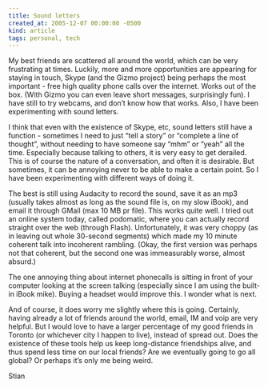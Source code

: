 ```yaml
---
title: Sound letters
created_at: 2005-12-07 00:00:00 -0500
kind: article
tags: personal, tech
---
```


My best friends are scattered all around the world, which can be very
frustrating at times. Luckily, more and more opportunities are appearing
for staying in touch, Skype (and the Gizmo project) being perhaps the
most important - free high quality phone calls over the internet. Works
out of the box. (With Gizmo you can even leave short messages,
surprisingly fun). I have still to try webcams, and don’t know how that
works. Also, I have been experimenting with sound letters.

I think that even with the existence of Skype, etc, sound letters still
have a function - sometimes I need to just “tell a story” or “complete a
line of thought”, without needing to have someone say “mhm” or “yeah”
all the time. Especially because talking to others, it is very easy to
get derailed. This is of course the nature of a conversation, and often
it is desirable. But sometimes, it can be annoying never to be able to
make a certain point. So I have been experimenting with different ways
of doing it.

The best is still using Audacity to record the sound, save it as an mp3
(usually takes almost as long as the sound file is, on my slow iBook),
and email it through GMail (max 10 MB pr file). This works quite well. I
tried out an online system today, called podomatic, where you can
actually record straight over the web (through Flash). Unfortunately, it
was very choppy (as in leaving out whole 30-second segments) which made
my 10 minute coherent talk into incoherent rambling. (Okay, the first
version was perhaps not that coherent, but the second one was
immeasurably worse, almost absurd.)

The one annoying thing about internet phonecalls is sitting in front of
your computer looking at the screen talking (especially since I am using
the built-in iBook mike). Buying a headset would improve this. I wonder
what is next.

And of course, it does worry me slightly where this is going. Certainly,
having already a lot of friends around the world, email, IM and voip are
very helpful. But I would love to have a larger percentage of my good
friends in Toronto (or whichever city I happen to live), instead of
spread out. Does the existence of these tools help us keep long-distance
friendships alive, and thus spend less time on our local friends? Are we
eventually going to go all global? Or perhaps it’s only me being weird.

Stian
